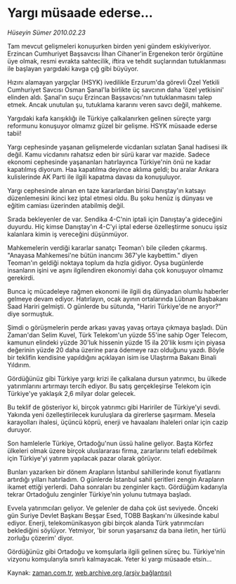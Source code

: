 # Yargı müsaade ederse...

*Hüseyin Sümer 2010.02.23*

<tr><td class="metin" colspan="2" style="padding-top: 20px; padding-left: 5px; ">Tam mevcut gelişmeleri konuşurken birden yeni gündem eskiyiveriyor. Erzincan Cumhuriyet Başsavcısı İlhan Cihaner'in Ergenekon terör örgütüne üye olmak, resmi evrakta sahtecilik, iftira ve tehdit suçlarından tutuklanması ile başlayan yargıdaki kavga çığ gibi büyüyor.</td></tr><tr><td class="metin" colspan="2" style="padding-top: 20px; padding-left: 5px; "><p>Hızını alamayan yargıçlar (HSYK) ivedilikle Erzurum'da görevli Özel Yetkili Cumhuriyet Savcısı Osman Şanal'la birlikte üç savcının daha 'özel yetkisini' elinden aldı. Şanal'ın suçu Erzincan Başsavcısı'nın tutuklanmasını talep etmek. Ancak unutulan şu, tutuklama kararını veren savcı değil, mahkeme.
<p>Yargıdaki kafa karışıklığı ile Türkiye çalkalanırken gelinen süreçte yargı reformunu konuşuyor olmamız güzel bir gelişme. HSYK müsaade ederse tabii!
<p>Yargı cephesinde yaşanan gelişmelerde vicdanları sızlatan Şanal hadisesi ilk değil. Kamu vicdanını rahatsız eden bir sürü karar var mazide. Sadece ekonomi cephesinde yaşananları hatırlayınca Türkiye'nin önü ne kadar kapatılmış diyorum. Haa kapatılma deyince aklıma geldi; bu aralar Ankara kulislerinde AK Parti ile ilgili kapatma davası da konuşuluyor.
<p>Yargı cephesinde alınan en taze kararlardan birisi Danıştay'ın katsayı düzenlemesini ikinci kez iptal etmesi oldu. Bu şoku henüz iş dünyası ve eğitim camiası üzerinden atabilmiş değil.
<p>Sırada bekleyenler de var. Sendika 4-C'nin iptali için Danıştay'a gideceğini duyurdu. Hiç kimse Danıştay'ın 4-C'yi iptal ederse özelleştirme sonucu işsiz kalanlara kimin iş vereceğini düşünmüyor.
<p>Mahkemelerin verdiği kararlar sanatçı Teoman'ı bile çileden çıkarmış. "Anayasa Mahkemesi'ne bütün inancımı 367'yle kaybettim." diyen Teoman'ın geldiği noktaya toplum da hızla gidiyor. Oysa bugünlerde insanların işini ve aşını ilgilendiren ekonomiyi daha çok konuşuyor olmamız gerekirdi.
<p>Bunca iç mücadeleye rağmen ekonomi ile ilgili dış dünyadan olumlu haberler gelmeye devam ediyor. Hatırlayın, ocak ayının ortalarında Lübnan Başbakanı Saad Hariri gelmişti. O günlerde bu sütunda, "Hariri Türkiye'de ne arıyor?" diye sormuştuk.
<p>Şimdi o görüşmelerin perde arkası yavaş yavaş ortaya çıkmaya başladı. Dün Zaman'dan Selim Kuvel, Türk Telekom'un yüzde 55'ine sahip Oger Telecom, kamunun elindeki yüzde 30'luk hissenin yüzde 15 ila 20'lik kısmı için piyasa değerinin yüzde 20 daha üzerine para ödemeye razı olduğunu yazdı. Böyle bir teklifin kendisine yapıldığını açıklayan isim ise Ulaştırma Bakanı Binali Yıldırım.
<p>Gördüğünüz gibi Türkiye yargı krizi ile çalkalana dursun yatırımcı, bu ülkede yatırımlarını artırmayı tercih ediyor. Bu satış gerçekleşirse Telekom için Türkiye'ye yaklaşık 2,6 milyar dolar gelecek.
<p>Bu teklif de gösteriyor ki, birçok yatırımcı gibi Haririler de Türkiye'yi sevdi. Yakında yeni özelleştirilecek kuruluşlara da girerlerse şaşırmam. Mesela karayolları ihalesi, üçüncü köprü, enerji ve havaalanı ihaleleri onlar için cazip duruyor.
<p>Son hamlelerle Türkiye, Ortadoğu'nun üssü haline geliyor. Başta Körfez ülkeleri olmak üzere birçok uluslararası firma, zararlarını telafi edebilmek için Türkiye'yi yatırım yapılacak pazar olarak görüyor.
<p>Bunları yazarken bir dönem Arapların İstanbul sahillerinde konut fiyatlarını artırdığı yılları hatırladım. O günlerde İstanbul sahil şeritleri zengin Arapların ikamet ettiği yerlerdi. Daha sonraları bu zenginler kaçtı. Gördüğüm kadarıyla tekrar Ortadoğulu zenginler Türkiye'nin yolunu tutmaya başladı.
<p>Evvela yatırımcıları geliyor. Ve gelenler de daha çok üst seviyede. Önceki gün Suriye Devlet Başkanı Beşşar Esed, TOBB Başkanı'nı ülkesinde kabul ediyor. Enerji, telekomünikasyon gibi birçok alanda Türk yatırımcıları beklediğini söylüyor. Yetmiyor, 'bir sorun yaşarsanız da bana iletin, her türlü zorluğu çözerim' diyor.
<p>Gördüğünüz gibi Ortadoğu ve komşularla ilgili gelinen süreç bu. Türkiye'nin vizyonu komşularıyla sınırlı kalmayacak. Yeter ki yargı müsaade etsin...<br/></p></p></p></p></p></p></p></p></p></p></p></p></p></p></td></tr>

Kaynak: [zaman.com.tr](http://zaman.com.tr/yazar.do?yazino=954514), [web.archive.org (arşiv bağlantısı)](http://web.archive.org/web/20100225023028/http://zaman.com.tr:80/yazar.do?yazino=954514)
